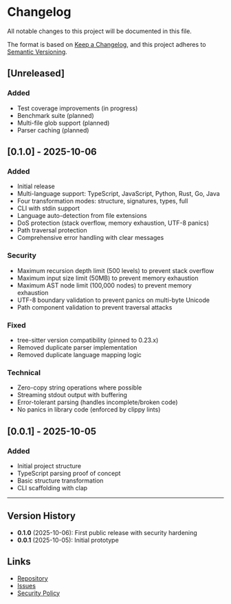 # Changelog

All notable changes to this project will be documented in this file.

The format is based on [Keep a Changelog](https://keepachangelog.com/en/1.0.0/),
and this project adheres to [Semantic Versioning](https://semver.org/spec/v2.0.0.html).

## [Unreleased]

### Added
- Test coverage improvements (in progress)
- Benchmark suite (planned)
- Multi-file glob support (planned)
- Parser caching (planned)

## [0.1.0] - 2025-10-06

### Added
- Initial release
- Multi-language support: TypeScript, JavaScript, Python, Rust, Go, Java
- Four transformation modes: structure, signatures, types, full
- CLI with stdin support
- Language auto-detection from file extensions
- DoS protection (stack overflow, memory exhaustion, UTF-8 panics)
- Path traversal protection
- Comprehensive error handling with clear messages

### Security
- Maximum recursion depth limit (500 levels) to prevent stack overflow
- Maximum input size limit (50MB) to prevent memory exhaustion
- Maximum AST node limit (100,000 nodes) to prevent memory exhaustion
- UTF-8 boundary validation to prevent panics on multi-byte Unicode
- Path component validation to prevent traversal attacks

### Fixed
- tree-sitter version compatibility (pinned to 0.23.x)
- Removed duplicate parser implementation
- Removed duplicate language mapping logic

### Technical
- Zero-copy string operations where possible
- Streaming stdout output with buffering
- Error-tolerant parsing (handles incomplete/broken code)
- No panics in library code (enforced by clippy lints)

## [0.0.1] - 2025-10-05

### Added
- Initial project structure
- TypeScript parsing proof of concept
- Basic structure transformation
- CLI scaffolding with clap

---

## Version History

- **0.1.0** (2025-10-06): First public release with security hardening
- **0.0.1** (2025-10-05): Initial prototype

## Links

- [Repository](https://github.com/dean0x/skim)
- [Issues](https://github.com/dean0x/skim/issues)
- [Security Policy](SECURITY.md)
